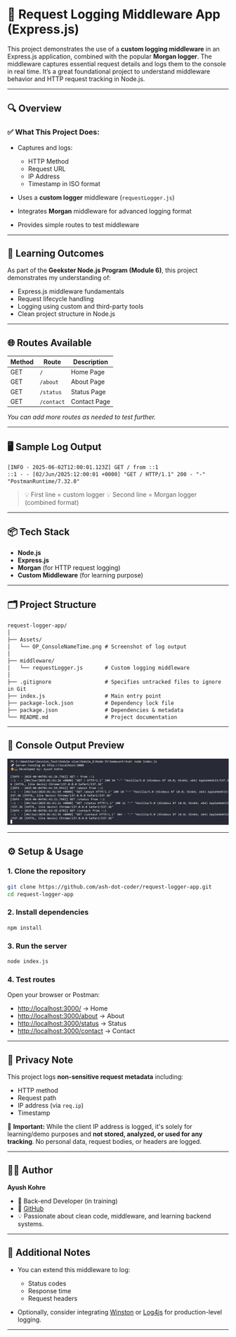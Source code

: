 # 🧩 Request Logging Middleware App (Express.js)

This project demonstrates the use of a **custom logging middleware** in an Express.js application, combined with the popular **Morgan logger**. The middleware captures essential request details and logs them to the console in real time. It’s a great foundational project to understand middleware behavior and HTTP request tracking in Node.js.

---

## 🔍 Overview

### ✅ **What This Project Does:**

* Captures and logs:

  * HTTP Method
  * Request URL
  * IP Address
  * Timestamp in ISO format
* Uses a **custom logger** middleware (`requestLogger.js`)
* Integrates **Morgan** middleware for advanced logging format
* Provides simple routes to test middleware

---

## 🧠 Learning Outcomes

As part of the **Geekster Node.js Program (Module 6)**, this project demonstrates my understanding of:

* Express.js middleware fundamentals
* Request lifecycle handling
* Logging using custom and third-party tools
* Clean project structure in Node.js

---

## 🌐 Routes Available

| Method | Route      | Description   |
| ------ | ---------- | ------------  |
| GET    | `/`        | Home Page     |
| GET    | `/about`   | About Page    |
| GET    | `/status`  | Status Page   |
| GET    | `/contact` | Contact Page  |

*You can add more routes as needed to test further.*

---

## 🖥️ Sample Log Output

```
[INFO - 2025-06-02T12:00:01.123Z] GET / from ::1
::1 - - [02/Jun/2025:12:00:01 +0000] "GET / HTTP/1.1" 200 - "-" "PostmanRuntime/7.32.0"
```

> 💡 First line = custom logger
> 💡 Second line = Morgan logger (combined format)

---

## 📦 Tech Stack

* **Node.js**
* **Express.js**
* **Morgan** (for HTTP request logging)
* **Custom Middleware** (for learning purpose)

---

## 🗂️ Project Structure

```
request-logger-app/
│
├── Assets/
│   └── OP_ConsoleNameTime.png # Screenshot of log output
│
├── middleware/
│   └── requestLogger.js       # Custom logging middleware
│
├── .gitignore                 # Specifies untracked files to ignore in Git
├── index.js                   # Main entry point
├── package-lock.json          # Dependency lock file
├── package.json               # Dependencies & metadata
└── README.md                  # Project documentation
```

---

## 📸 Console Output Preview

![Output - Console Logging](./Assets/OP_ConsoleNameTime.png)

---

## ⚙️ Setup & Usage

### 1. Clone the repository

```bash
git clone https://github.com/ash-dot-coder/request-logger-app.git
cd request-logger-app
```

### 2. Install dependencies

```bash
npm install
```

### 3. Run the server

```bash
node index.js
```

### 4. Test routes

Open your browser or Postman:

* [http://localhost:3000/](http://localhost:3000/) → Home
* [http://localhost:3000/about](http://localhost:3000/about) → About
* [http://localhost:3000/status](http://localhost:3000/status) → Status
* [http://localhost:3000/contact](http://localhost:3000/contact) → Contact

---

## 🚧 Privacy Note

This project logs **non-sensitive request metadata** including:

* HTTP method
* Request path
* IP address (via `req.ip`)
* Timestamp

🔐 **Important:**
While the client IP address is logged, it's solely for learning/demo purposes and **not stored, analyzed, or used for any tracking**. No personal data, request bodies, or headers are logged.

---

## 👨‍💻 Author

**Ayush Kohre**
* 🚀 Back-end Developer (in training)
* 🔗 [GitHub](https://github.com/ash-dot-coder)
* 💡 Passionate about clean code, middleware, and learning backend systems.

---

## 📘 Additional Notes

* You can extend this middleware to log:

  * Status codes
  * Response time
  * Request headers
* Optionally, consider integrating [Winston](https://www.npmjs.com/package/winston) or [Log4js](https://www.npmjs.com/package/log4js) for production-level logging.

---

